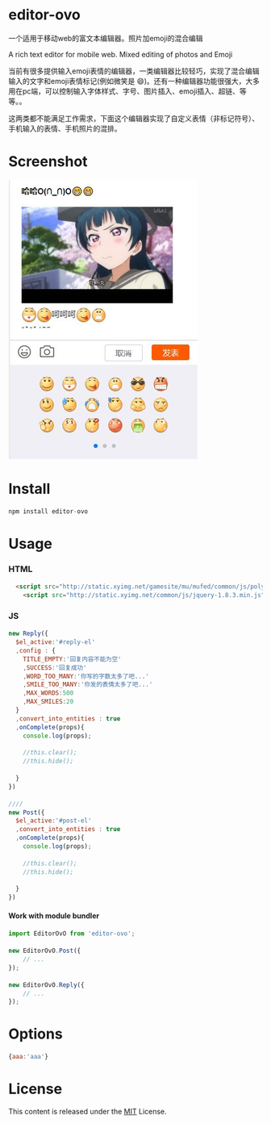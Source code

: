 #    editor-ovo
一个适用于移动web的富文本编辑器。照片加emoji的混合编辑

A rich text editor for mobile web. Mixed editing of photos and Emoji

当前有很多提供输入emoji表情的编辑器，一类编辑器比较轻巧，实现了混合编辑输入的文字和emoji表情标记(例如微笑是 :smile:)。还有一种编辑器功能很强大，大多用在pc端，可以控制输入字体样式、字号、图片插入、emoji插入、超链、等等。。

这两类都不能满足工作需求，下面这个编辑器实现了自定义表情（非标记符号）、手机输入的表情、手机照片的混排。


# Screenshot

![Image text](https://github.com/dwqdaiwenqi/readme-img/raw/master/pic1.jpg)

# Install

```js
npm install editor-ovo
```
# Usage
### HTML
```html
  <script src="http://static.xyimg.net/gamesite/mu/mufed/common/js/polyfill.min.js"></script>
	<script src="http://static.xyimg.net/common/js/jquery-1.8.3.min.js"></script>
```
### JS
```js
new Reply({
  $el_active:'#reply-el'
  ,config : {
    TITLE_EMPTY:'回复内容不能为空'
    ,SUCCESS:'回复成功'
    ,WORD_TOO_MANY:'你写的字数太多了吧...'
    ,SMILE_TOO_MANY:'你发的表情太多了吧...'
    ,MAX_WORDS:500
    ,MAX_SMILES:20
  }
  ,convert_into_entities : true
  ,onComplete(props){
    console.log(props);

    //this.clear();
    //this.hide();

  }
})

////
new Post({
  $el_active:'#post-el'
  ,convert_into_entities : true
  ,onComplete(props){
    console.log(props);

    //this.clear();
    //this.hide();

  }
})
```
#### Work with module bundler

```js
import EditorOvO from 'editor-ovo';

new EditorOvO.Post({
    // ...
});

new EditorOvO.Reply({
    // ...
});

```

# Options
```js
{aaa:'aaa'}
```


# License
This content is released under the [MIT](http://opensource.org/licenses/MIT) License.